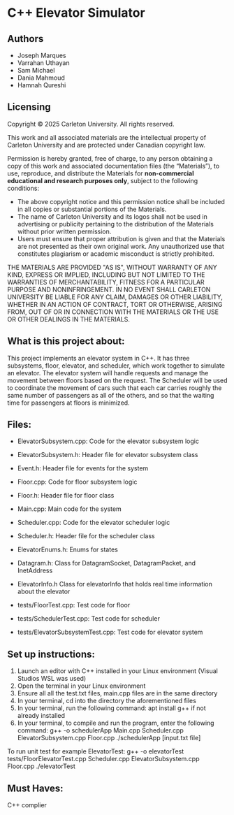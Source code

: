 # C++ Elevator Simulator

## Authors
- Joseph Marques
- Varrahan Uthayan
- Sam Michael
- Dania Mahmoud
- Hamnah Qureshi

## Licensing

Copyright © 2025 Carleton University. All rights reserved.

This work and all associated materials are the intellectual property of Carleton University and are protected under Canadian copyright law.

Permission is hereby granted, free of charge, to any person obtaining a copy of this work and associated documentation files (the “Materials”), to use, reproduce, and distribute the Materials for **non-commercial educational and research purposes only**, subject to the following conditions:

- The above copyright notice and this permission notice shall be included in all copies or substantial portions of the Materials.
- The name of Carleton University and its logos shall not be used in advertising or publicity pertaining to the distribution of the Materials without prior written permission.
- Users must ensure that proper attribution is given and that the Materials are not presented as their own original work. Any unauthorized use that constitutes plagiarism or academic misconduct is strictly prohibited.

THE MATERIALS ARE PROVIDED "AS IS", WITHOUT WARRANTY OF ANY KIND, EXPRESS OR IMPLIED, INCLUDING BUT NOT LIMITED TO THE WARRANTIES OF MERCHANTABILITY, FITNESS FOR A PARTICULAR PURPOSE AND NONINFRINGEMENT. IN NO EVENT SHALL CARLETON UNIVERSITY BE LIABLE FOR ANY CLAIM, DAMAGES OR OTHER LIABILITY, WHETHER IN AN ACTION OF CONTRACT, TORT OR OTHERWISE, ARISING FROM, OUT OF OR IN CONNECTION WITH THE MATERIALS OR THE USE OR OTHER DEALINGS IN THE MATERIALS.

## What is this project about:
This project implements an elevator system in C++. It has three subsystems, floor, elevator, and scheduler, which work together to simulate an elevator. 
The elevator system will handle requests and manage the movement between floors based on the request.
The Scheduler will be used to coordinate the movement of cars such that each car carries roughly the same number of passengers as all of the others, 
and so that the waiting time for passengers at floors is minimized.

## Files:
- ElevatorSubsystem.cpp: Code for the elevator subsystem logic
- ElevatorSubsystem.h: Header file for elevator subsystem class
- Event.h: Header file for events for the system
- Floor.cpp: Code for floor subsystem logic
- Floor.h: Header file for floor class
- Main.cpp: Main code for the system
- Scheduler.cpp: Code for the elevator scheduler logic
- Scheduler.h: Header file for the scheduler class
- ElevatorEnums.h: Enums for states
- Datagram.h: Class for DatagramSocket, DatagramPacket, and InetAddress
- ElevatorInfo.h Class for elevatorInfo that holds real time information about the elevator

- tests/FloorTest.cpp: Test code for floor
- tests/SchedulerTest.cpp: Test code for scheduler
- tests/ElevatorSubsystemTest.cpp: Test code for elevator system

## Set up instructions:
1. Launch an editor with C++ installed in your Linux environment (Visual Studios WSL was used)
2. Open the terminal in your Linux environment
3. Ensure all all the test<x>.txt files, main.cpp files are in the same directory
3. In your terminal, cd into the directory the aforementioned files
4. In your terminal, run the following command: apt install g++ if not already installed
5. In your terminal, to compile and run the program, enter the following command:
g++ -o schedulerApp Main.cpp Scheduler.cpp ElevatorSubsystem.cpp Floor.cpp 
./schedulerApp [input.txt file]

To run unit test for example ElevatorTest:
g++ -o elevatorTest tests/FloorElevatorTest.cpp Scheduler.cpp ElevatorSubsystem.cpp Floor.cpp
./elevatorTest

## Must Haves:
C++ complier
